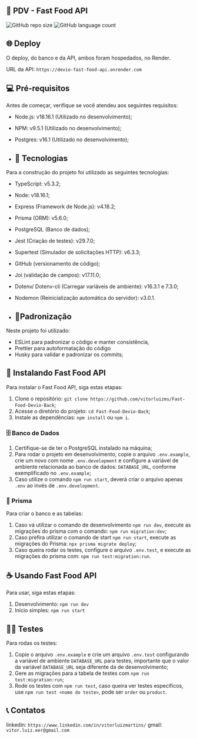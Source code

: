 ## 🍔 PDV - Fast Food API

![GitHub repo size](https://img.shields.io/github/repo-size/vitorluizms/Fast-Food-Devio-Back?style=for-the-badge)
![GitHub language count](https://img.shields.io/github/languages/count/vitorluizms/Fast-Food-Devio-Back?style=for-the-badge)

## 🌐 Deploy

O deploy, do banco e da API, ambos foram hospedados, no Render.

URL da API: `https://devio-fast-food-api.onrender.com`

## 💻 Pré-requisitos

Antes de começar, verifique se você atendeu aos seguintes requisitos:

- Node.js: v18.16.1 (Utilizado no desenvolvimento);
- NPM: v9.5.1 (Utilizado no desenvolvimento);
- Postgres: v16.1 (Utilizado no desenvolvimento);

- ## 🔧 Tecnologias

Para a construção do projeto foi utilizado as seguintes tecnologias:

- TypeScript: v5.3.2;
- Node: v18.16.1;
- Express (Framework de Node.js): v4.18.2;
- Prisma (ORM): v5.6.0;
- PostgreSQL (Banco de dados);
- Jest (Criação de testes): v29.7.0;
- Supertest (Simulador de solicitações HTTP): v6.3.3;
- GitHub (versionamento de código);
- Joi (validação de campos): v17.11.0;
- Dotenv/ Dotenv-cli (Carregar variáveis de ambiente): v16.3.1 e 7.3.0;
- Nodemon (Reinicialização automática do servidor): v3.0.1.

- ## 📏Padronização

Neste projeto foi utilizado:

- ESLint para padronizar o código e manter consistência,
- Prettier para autoformatação do código
- Husky para validar e padronizar os commits;

## 🚀 Instalando Fast Food API

Para instalar o Fast Food API, siga estas etapas:

1. Clone o repositório: `git clone https://github.com/vitorluizms/Fast-Food-Devio-Back`;
2. Acesse o diretório do projeto: `cd Fast-Food-Devio-Back`;
3. Instale as dependências: `npm install` ou `npm i`.

### 🗄️ Banco de Dados

1. Certifique-se de ter o PostgreSQL instalado na máquina;
2. Para rodar o projeto em desenvolvimento, copie o arquivo `.env.example`, crie um novo com nome `.env.development` e configure a variável de ambiente relacionada ao banco de dados: `DATABASE_URL`, conforme exemplificado no `.env.example`;
3. Caso utilize o comando `npm run start`, deverá criar o arquivo apenas `.env` ao invés de `.env.development`.

### 🔶 Prisma

Para criar o banco e as tabelas:

1. Caso vá utilizar o comando de desenvolvimento `npm run dev`, execute as migrações do prisma com o comando: `npm run migration:dev`;
2. Caso prefira utilizar o comando de start `npm run start`, execute as migrações do Prisma: `npx prisma migrate deploy`;
3. Caso queira rodar os testes, configure o arquivo `.env.test`, e execute as migrações do prisma com: `npm run test:migration:run`.

## ☕ Usando Fast Food API

Para usar, siga estas etapas:

1. Desenvolvimento: `npm run dev`
2. Início simples: `npm run start`

## 🧑‍💻 Testes

Para rodas os testes:

1. Copie o arquivo `.env.example` e crie um arquivo `.env.test` configurando a variável de ambiente `DATABASE_URL` para testes, importante que o valor da variável `DATABASE_URL` seja diferente da de desenvolvimento;
2. Gere as migrações para a tabela de testes com `npm run test:migration:run`;
3. Rode os testes com `npm run test`, caso queira ver testes específicos, use `npm run test <nome do teste>`, pode ser `order` ou `product`.

## 📞 Contatos

linkedin: `https://www.linkedin.com/in/vitorluizmartins/`
gmail: `vitor.luiz.eer@gmail.com`
